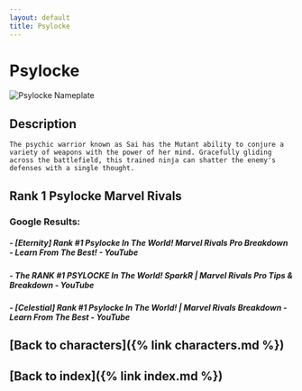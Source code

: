 ```yaml
---
layout: default
title: Psylocke
---
```


# Psylocke

![Psylocke Nameplate](../images/Psylocke.png)

## Description

    The psychic warrior known as Sai has the Mutant ability to conjure a variety of weapons with the power of her mind. Gracefully gliding across the battlefield, this trained ninja can shatter the enemy's defenses with a single thought.

## Rank 1 Psylocke Marvel Rivals

### Google Results:

##### - [Eternity] Rank #1 Psylocke In The World! Marvel Rivals Pro Breakdown - Learn From The Best! - YouTube
##### - The RANK #1 PSYLOCKE In The World! SparkR | Marvel Rivals Pro Tips & Breakdown - YouTube
##### - [Celestial] Rank #1 Psylocke In The World! | Marvel Rivals Breakdown - Learn From The Best - YouTube

## [Back to characters]({% link characters.md %})

## [Back to index]({% link index.md %})


